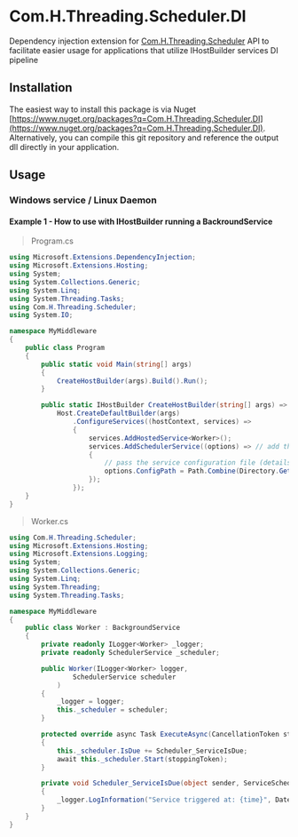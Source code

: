 # Com.H.Threading.Scheduler.DI
Dependency injection extension for [Com.H.Threading.Scheduler](https://github.com/H7O/Com.H.Threading.Scheduler) API to facilitate easier usage for applications that utilize IHostBuilder services DI pipeline

## Installation
The easiest way to install this package is via Nuget [https://www.nuget.org/packages?q=Com.H.Threading.Scheduler.DI](https://www.nuget.org/packages?q=Com.H.Threading.Scheduler.DI).
Alternatively, you can compile this git repository and reference the output dll directly in your application.

## Usage
### Windows service / Linux Daemon
#### Example 1 - How to use with IHostBuilder running a BackroundService

> Program.cs
```c#
using Microsoft.Extensions.DependencyInjection;
using Microsoft.Extensions.Hosting;
using System;
using System.Collections.Generic;
using System.Linq;
using System.Threading.Tasks;
using Com.H.Threading.Scheduler;
using System.IO;

namespace MyMiddleware
{
    public class Program
    {
        public static void Main(string[] args)
        {
            CreateHostBuilder(args).Build().Run();
        }

        public static IHostBuilder CreateHostBuilder(string[] args) =>
            Host.CreateDefaultBuilder(args)
                .ConfigureServices((hostContext, services) =>
                {
                    services.AddHostedService<Worker>();
                    services.AddSchedulerService((options) => // add the scheduler to services DI pipeline
                    {
                        // pass the service configuration file (details on this can be found under https://github.com/H7O/Com.H.Threading.Scheduler project
                        options.ConfigPath = Path.Combine(Directory.GetCurrentDirectory(), "tasks.xml");
                    });
                });
    }
}

```
> Worker.cs
```c#
using Com.H.Threading.Scheduler;
using Microsoft.Extensions.Hosting;
using Microsoft.Extensions.Logging;
using System;
using System.Collections.Generic;
using System.Linq;
using System.Threading;
using System.Threading.Tasks;

namespace MyMiddleware
{
    public class Worker : BackgroundService
    {
        private readonly ILogger<Worker> _logger;
        private readonly SchedulerService _scheduler;

        public Worker(ILogger<Worker> logger,
                SchedulerService scheduler
            )
        {
            _logger = logger;
            this._scheduler = scheduler;
        }

        protected override async Task ExecuteAsync(CancellationToken stoppingToken)
        {
            this._scheduler.IsDue += Scheduler_ServiceIsDue;
            await this._scheduler.Start(stoppingToken);
        }

        private void Scheduler_ServiceIsDue(object sender, ServiceSchedulerEventArgs e)
        {
            _logger.LogInformation("Service triggered at: {time}", DateTimeOffset.Now);
        }
    }
}

```
